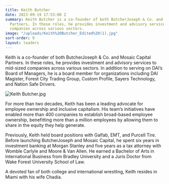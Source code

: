 ```yaml
---
title: Keith Butcher
date: 2023-09-19 17:53:00 Z
summary: Keith Butcher is a co-founder of both ButcherJoseph & Co. and Mosaic Capital
  Partners. In these roles, he provides investment and advisory services to mid-sized
  companies across various sectors.
image: "/uploads/Keith%20Butcher_Edited%20(1).jpg"
sort-order: 9
layout: leaders
---
```


Keith is a co-founder of both ButcherJoseph & Co. and Mosaic Capital Partners. In these roles, he provides investment and advisory services to mid-sized companies across various sectors. In addition to serving on DAI’s Board of Managers, he is a board member for organizations including DAI Magister, Forest City Trading Group, Custom Profile, Sayers Technology, and Nation Safe Drivers.

![Keith Butcher.jpg](/uploads/Keith%20Butcher.jpg)
 
For more than two decades, Keith has been a leading advocate for employee ownership and inclusive capitalism. His team’s initiatives have enabled more than 400 companies to establish broad-based employee ownership, benefitting more than a million employees by allowing them to share in the equity they help generate.
 
Previously, Keith held board positions with Galfab, EMT, and Purcell Tire. Before launching ButcherJoseph and Mosaic Capital, he spent six years in investment banking at Morgan Stanley and five years as a tax attorney with Womble Carlyle and Moore & Van Allen. He earned a Bachelor of Arts in International Business from Bradley University and a Juris Doctor from Wake Forest University School of Law.
 
A devoted fan of both college and international wrestling, Keith resides in Miami with his wife Chadia.